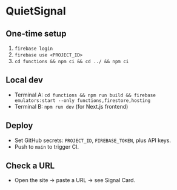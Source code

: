 # QuietSignal

## One-time setup
1) `firebase login`  
2) `firebase use <PROJECT_ID>`  
3) `cd functions && npm ci && cd ../ && npm ci`  

## Local dev
- Terminal A: `cd functions && npm run build && firebase emulators:start --only functions,firestore,hosting`
- Terminal B: `npm run dev` (for Next.js frontend)

## Deploy
- Set GitHub secrets: `PROJECT_ID`, `FIREBASE_TOKEN`, plus API keys.
- Push to `main` to trigger CI.

## Check a URL
- Open the site → paste a URL → see Signal Card.